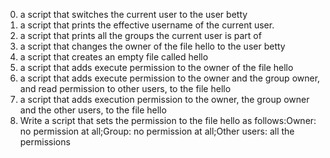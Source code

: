 0. a script that switches the current user to the user betty
1. a script that prints the effective username of the current user.
2. a script that prints all the groups the current user is part of
3. a script that changes the owner of the file hello to the user betty
4. a script that creates an empty file called hello
5. a script that adds execute permission to the owner of the file hello
6. a script that adds execute permission to the owner and the group owner, and read permission to other users, to the file hello
7. a script that adds execution permission to the owner, the group owner and the other users, to the file hello
8. Write a script that sets the permission to the file hello as follows:Owner: no permission at all;Group: no permission at all;Other users: all the permissions

